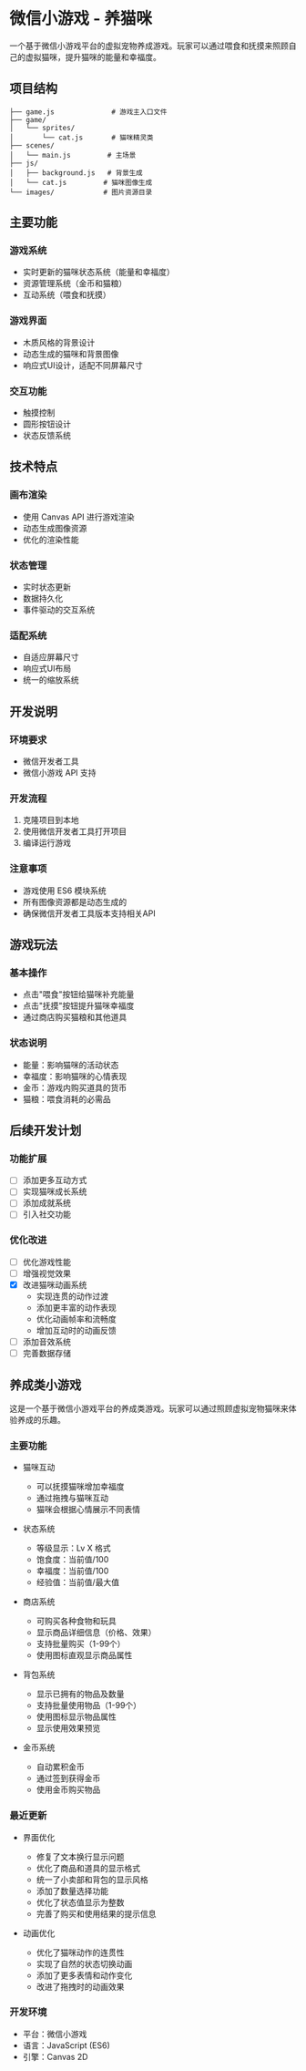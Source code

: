 # 微信小游戏 - 养猫咪

一个基于微信小游戏平台的虚拟宠物养成游戏。玩家可以通过喂食和抚摸来照顾自己的虚拟猫咪，提升猫咪的能量和幸福度。

## 项目结构

```
├── game.js              # 游戏主入口文件
├── game/
│   └── sprites/
│       └── cat.js       # 猫咪精灵类
├── scenes/
│   └── main.js         # 主场景
├── js/
│   ├── background.js   # 背景生成
│   └── cat.js         # 猫咪图像生成
└── images/            # 图片资源目录
```

## 主要功能

### 游戏系统
- 实时更新的猫咪状态系统（能量和幸福度）
- 资源管理系统（金币和猫粮）
- 互动系统（喂食和抚摸）

### 游戏界面
- 木质风格的背景设计
- 动态生成的猫咪和背景图像
- 响应式UI设计，适配不同屏幕尺寸

### 交互功能
- 触摸控制
- 圆形按钮设计
- 状态反馈系统

## 技术特点

### 画布渲染
- 使用 Canvas API 进行游戏渲染
- 动态生成图像资源
- 优化的渲染性能

### 状态管理
- 实时状态更新
- 数据持久化
- 事件驱动的交互系统

### 适配系统
- 自适应屏幕尺寸
- 响应式UI布局
- 统一的缩放系统

## 开发说明

### 环境要求
- 微信开发者工具
- 微信小游戏 API 支持

### 开发流程
1. 克隆项目到本地
2. 使用微信开发者工具打开项目
3. 编译运行游戏

### 注意事项
- 游戏使用 ES6 模块系统
- 所有图像资源都是动态生成的
- 确保微信开发者工具版本支持相关API

## 游戏玩法

### 基本操作
- 点击"喂食"按钮给猫咪补充能量
- 点击"抚摸"按钮提升猫咪幸福度
- 通过商店购买猫粮和其他道具

### 状态说明
- 能量：影响猫咪的活动状态
- 幸福度：影响猫咪的心情表现
- 金币：游戏内购买道具的货币
- 猫粮：喂食消耗的必需品

## 后续开发计划

### 功能扩展
- [ ] 添加更多互动方式
- [ ] 实现猫咪成长系统
- [ ] 添加成就系统
- [ ] 引入社交功能

### 优化改进
- [ ] 优化游戏性能
- [ ] 增强视觉效果
- [x] 改进猫咪动画系统
  - 实现连贯的动作过渡
  - 添加更丰富的动作表现
  - 优化动画帧率和流畅度
  - 增加互动时的动画反馈
- [ ] 添加音效系统
- [ ] 完善数据存储 

## 养成类小游戏

这是一个基于微信小游戏平台的养成类游戏。玩家可以通过照顾虚拟宠物猫咪来体验养成的乐趣。

### 主要功能

- 猫咪互动
  - 可以抚摸猫咪增加幸福度
  - 通过拖拽与猫咪互动
  - 猫咪会根据心情展示不同表情

- 状态系统
  - 等级显示：Lv X 格式
  - 饱食度：当前值/100
  - 幸福度：当前值/100
  - 经验值：当前值/最大值

- 商店系统
  - 可购买各种食物和玩具
  - 显示商品详细信息（价格、效果）
  - 支持批量购买（1-99个）
  - 使用图标直观显示商品属性

- 背包系统
  - 显示已拥有的物品及数量
  - 支持批量使用物品（1-99个）
  - 使用图标显示物品属性
  - 显示使用效果预览

- 金币系统
  - 自动累积金币
  - 通过签到获得金币
  - 使用金币购买物品

### 最近更新

- 界面优化
  - 修复了文本换行显示问题
  - 优化了商品和道具的显示格式
  - 统一了小卖部和背包的显示风格
  - 添加了数量选择功能
  - 优化了状态值显示为整数
  - 完善了购买和使用结果的提示信息

- 动画优化
  - 优化了猫咪动作的连贯性
  - 实现了自然的状态切换动画
  - 添加了更多表情和动作变化
  - 改进了拖拽时的动画效果

### 开发环境

- 平台：微信小游戏
- 语言：JavaScript (ES6)
- 引擎：Canvas 2D 